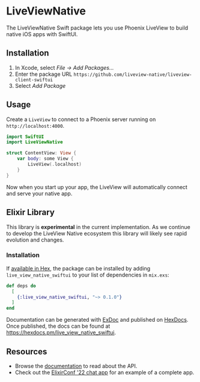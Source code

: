 # LiveViewNative

The LiveViewNative Swift package lets you use Phoenix LiveView to build native iOS apps with SwiftUI.

## Installation

1. In Xcode, select *File → Add Packages...*
2. Enter the package URL `https://github.com/liveview-native/liveview-client-swiftui`
3. Select *Add Package*

## Usage
Create a `LiveView` to connect to a Phoenix server running on `http://localhost:4000`.

```swift
import SwiftUI
import LiveViewNative

struct ContentView: View {
    var body: some View {
        LiveView(.localhost)
    }
}
```

Now when you start up your app, the LiveView will automatically connect and serve your native app.

## Elixir Library

This library is **experimental** in the current implementation. As we continue to develop the LiveView Native ecosystem this library will likely see rapid evolution and changes.

### Installation

If [available in Hex](https://hex.pm/docs/publish), the package can be installed
by adding `live_view_native_swiftui` to your list of dependencies in `mix.exs`:

```elixir
def deps do
  [
    {:live_view_native_swiftui, "~> 0.1.0"}
  ]
end
```

Documentation can be generated with [ExDoc](https://github.com/elixir-lang/ex_doc)
and published on [HexDocs](https://hexdocs.pm). Once published, the docs can
be found at <https://hexdocs.pm/live_view_native_swiftui>.

## Resources

- Browse the [documentation](https://liveview-native.github.io/liveview-client-swiftui/documentation/liveviewnative/) to read about the API.
- Check out the [ElixirConf '22 chat app](https://github.com/liveview-native/elixirconf_chat) for an example of a complete app.
